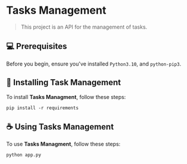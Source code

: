 # Tasks Management

> This project is an API for the management of tasks.

## 💻 Prerequisites

Before you begin, ensure you've installed `Python3.10`, and `python-pip3`.

## 🚀 Installing Task Management

To install **Tasks Managment**, follow these steps:

```
pip install -r requirements
```

## ☕ Using Tasks Management

To use **Tasks Managment**, follow these steps:

```
python app.py
```
